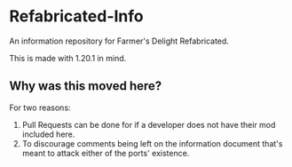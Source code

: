 # Refabricated-Info
An information repository for Farmer's Delight Refabricated.

This is made with 1.20.1 in mind.

## Why was this moved here?
For two reasons:

1. Pull Requests can be done for if a developer does not have their mod included here.
2. To discourage comments being left on the information document that's meant to attack either of the ports' existence.